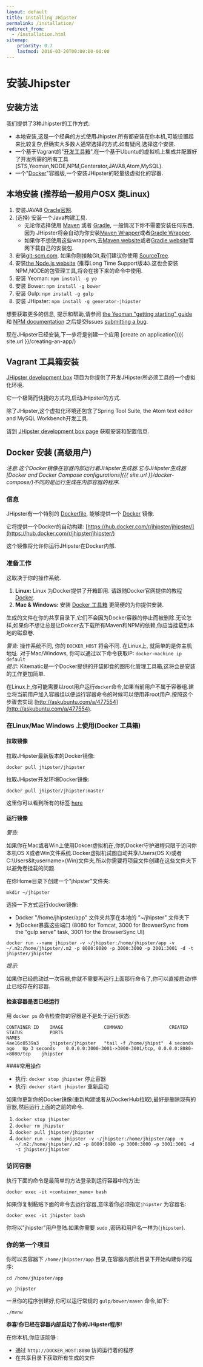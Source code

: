 ```yaml
---
layout: default
title: Installing JHipster
permalink: /installation/
redirect_from:
  - /installation.html
sitemap:
    priority: 0.7
    lastmod: 2016-03-20T00:00:00-00:00
---
```


# <i class="fa fa-cloud-download"></i> 安装Jhipster

## 安装方法

我们提供了3种Jhipster的工作方式:


*   本地安装,这是一个经典的方式使用Jhipster.所有都安装在你本机,可能设置起来比较复杂,但确实大多数人通常选择的方式.如有疑问,选择这个安装.
*   一个基于Vagrant的"[开发工具箱](https://github.com/jhipster/jhipster-devbox)",在一个基于Ubuntu的虚拟机上集成并配置好了开发所需的所有工具(STS,Yeoman,NODE,NPM,Genterator,JAVA8,Atom,MySQL).
*   一个"[Docker](https://www.docker.io/)"容器版,一个安装JHipster的轻量级虚拟化的容器.

## 本地安装 (推荐给一般用户OSX 类Linux)

1.  安装JAVA8 [Oracle官网](http://www.oracle.com/technetwork/java/javase/downloads/index.html).
2.  (选择) 安装一个Java构建工具.
    *   无论你选择使用 [Maven](http://maven.apache.org/) 或者 [Gradle](http://www.gradle.org/), 一般情况下你不需要安装任何东西, 因为 JHipster将会自动为你安装[Maven Wrapper](https://github.com/takari/maven-wrapper)或者[Gradle Wrapper](http://gradle.org/docs/current/userguide/gradle_wrapper.html).
    *   如果你不想使用这些wrappers,去[Maven website](http://maven.apache.org/)或者[Gradle website](http://www.gradle.org/)官网下载自己的安装包.
3.  安装[git-scm.com](http://git-scm.com/). 如果你刚接触Git,我们建议你使用 [SourceTree](http://www.sourcetreeapp.com/).
4.  安装[the Node.js website](http://nodejs.org/) (推荐Long Time Support版本).这也会安装NPM,NODE的包管理工具,将会在接下来的命令中使用.
5.  安装 Yeoman: `npm install -g yo`
6.  安装 Bower: `npm install -g bower`
7.  安装 Gulp: `npm install -g gulp`
8.  安装 JHipster: `npm install -g generator-jhipster`

想要获取更多的信息, 提示和帮助,请参阅 [the Yeoman "getting starting" guide](http://yeoman.io/learning/index.html) 和 [NPM documentation](https://docs.npmjs.com/) 之后提交Issues [submitting a bug](https://github.com/jhipster/generator-jhipster/issues?state=open).

现在JHipster已经安装,下一步将是创建一个应用 [create an application]({{ site.url }}/creating-an-app/)

## Vagrant 工具箱安装

[JHipster development box](https://github.com/jhipster/jhipster-devbox) 项目为你提供了开发JHipster所必须工具的一个虚拟化环境.

它一个极简而快捷的方式的,启动JHipster的方式.

除了JHipster,这个虚拟化环境还包含了Spring Tool Suite, the Atom text editor and MySQL Workbench开发工具.

请到 [JHipster development box page](https://github.com/jhipster/jhipster-devbox) 获取安装和配置信息.

## Docker 安装 (高级用户)

_注意:这个Docker镜像在容器内部运行着JHipster生成器.它与JHipster生成器[Docker and Docker Compose configurations]({{ site.url }}/docker-compose/)不同的是运行生成在内部容器的程序._

### 信息

JHipster有一个特别的 [Dockerfile](https://github.com/jhipster/generator-jhipster/blob/master/Dockerfile), 能够提供一个 [Docker](https://www.docker.io/) 镜像.

它将提供一个Docker的自动构建: [https://hub.docker.com/r/jhipster/jhipster/](https://hub.docker.com/r/jhipster/jhipster/)

这个镜像将允许你运行JHipster在Docker内部.

### 准备工作

这取决于你的操作系统.

1.  **Linux:** Linux 为Docker提供了开箱即用. 请跟随Docker官网提供的教程 [Docker](https://docs.docker.com/installation/#installation).
2.  **Mac & Windows:** 安装 [Docker 工具箱](https://www.docker.com/docker-toolbox) 更简便的为你提供安装.

生成的文件在你的共享目录下,它们不会因为Docker容器的停止而被删除.无论怎样,如果你不想让总是让Dokcer去下载所有Maven和NPM的依赖,你应当挂载到本地的磁盘卷.

<div class="alert alert-warning"><i>警告: </i>
操作系统不同, 你的 <code>DOCKER_HOST</code> 将会不同. 在Linux上, 就简单的是你主机地址.
对于Mac/Windows, 你可以通过以下命令获取IP: <code>docker-machine ip default</code>
</div>

<div class="alert alert-info"><i>提示: </i>
Kitematic是一个Docker提供的开袋即食的图形化管理工具箱,这将会是安装的工作更加简单.
</div>

在Linux上,你可能需要以root用户运行`docker`命令,如果当前用户不属于容器组.建立将当前用户加入容器组以便运行容器命令的时候可以使用非root用户.按照这个步骤去实现 [http://askubuntu.com/a/477554](http://askubuntu.com/a/477554).

### 在Linux/Mac Windows 上使用(Docker 工具箱)

#### 拉取镜像

拉取JHipster最新版本的Docker镜像:

`docker pull jhipster/jhipster`

拉取JHipster开发环境Docker镜像:

`docker pull jhipster/jhipster:master`

这里你可以看到所有的标签 [here](https://hub.docker.com/r/jhipster/jhipster/tags/)

#### 运行镜像

<div class="alert alert-warning"><i>警告: </i>

如果你在Mac或者Win上使用Dokcer虚拟机在,你的Docker守护进程只限于访问你本机OS X或者Win文件系统.Docker虚拟机试图自动共享/Users(OS X)或者C:\Users\&lt;username&gt;(Win)文件夹,所以你需要将项目文件创建在这些文件夹下以避免卷挂载的问题.

</div>


在你Home目录下创建一个"jhipster"文件夹:

`mkdir ~/jhipster`

选择一下方式运行docker镜像:

*   Docker "/home/jhipster/app" 文件夹共享在本地的 "~/jhipster" 文件夹下
*   为Docker暴露这些端口 (8080 for Tomcat, 3000 for BrowserSync from the "gulp serve" task, 3001 for the BrowserSync UI)

`docker run --name jhipster -v ~/jhipster:/home/jhipster/app -v ~/.m2:/home/jhipster/.m2 -p 8080:8080 -p 3000:3000 -p 3001:3001 -d -t jhipster/jhipster`

<div class="alert alert-info"><i>提示: </i>

如果你已经启动过一次容器,你就不需要再运行上面那行命令了,你可以直接启动/停止已经存在的容器.

</div>

#### 检查容器是否已经运行

用 `docker ps` 命令检查你的容器是不是处于运行状态:

    CONTAINER ID    IMAGE               COMMAND                 CREATED         STATUS          PORTS                                                       NAMES
    4ae16c0539a3    jhipster/jhipster   "tail -f /home/jhipst"  4 seconds ago   Up 3 seconds    0.0.0.0:3000-3001->3000-3001/tcp, 0.0.0.0:8080->8080/tcp    jhipster

####常用操作

*   执行: `docker stop jhipster` 停止容器
*   执行: `docker start jhipster` 重新启动

如果你更新你的Docker镜像(重新构建或者从DockerHub拉取),最好是删除现有的容器,然后运行上面的之前的命令.

1.  `docker stop jhipster`
2.  `docker rm jhipster`
3.  `docker pull jhipster/jhipster`
4.  `docker run --name jhipster -v ~/jhipster:/home/jhipster/app -v ~/.m2:/home/jhipster/.m2 -p 8080:8080 -p 3000:3000 -p 3001:3001 -d -t jhipster/jhipster`

### 访问容器

执行下面的命令是最简单的方法登录到运行容器中的方法:

`docker exec -it <container_name> bash`

如果你复制黏贴下面的命令去运行容器,意味着你必须指定`jhipster` 为容器名:

`docker exec -it jhipster bash`

你将以"jhipster"用户登陆.如果你需要 `sudo` ,密码和用户名一样为(`jhipster`).

### 你的第一个项目

你可以去容器下 `/home/jhipster/app` 目录,在容器内部此目录下开始构建你的程序:

`cd /home/jhipster/app`

`yo jhipster`

一旦你的程序创建好,你可以运行常规的 `gulp/bower/maven` 命令,如下:

`./mvnw`

**恭喜!你已经在容器内部启动了你的JHipster程序!**

在你本机,你应该能够 :

*   通过 `http://DOCKER_HOST:8080` 访问运行着的程序
*   在共享目录下获取所有生成的文件
